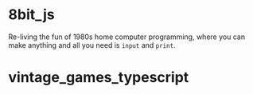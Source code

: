 # 8bit_js

Re-living the fun of 1980s home computer programming, where you can make anything and all you need is `input` and `print`.
# vintage_games_typescript
